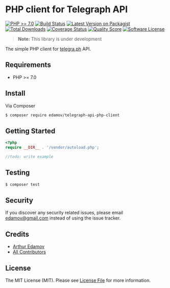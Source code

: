 # PHP client for Telegraph API

[![PHP >= 7.0](https://img.shields.io/badge/php-%3E%3D%207.0-8892BF.svg?style=flat-square)](https://php.net/)
[![Build Status][ico-travis]][link-travis]
[![Latest Version on Packagist][ico-version]][link-packagist]
[![Total Downloads][ico-downloads]][link-downloads]
[![Coverage Status](https://coveralls.io/repos/github/edamov/telegraph-api-php-client/badge.svg?branch=master)](https://coveralls.io/github/edamov/telegraph-api-php-client?branch=master)
[![Quality Score][ico-code-quality]][link-code-quality]
[![Software License][ico-license]](LICENSE.md)

> **Note:** This library is under development

The simple PHP client for [telegra.ph](https://telegra.ph) API. 

## Requirements

* PHP >= 7.0 

## Install

Via Composer

``` bash
$ composer require edamov/telegraph-api-php-client
```

## Getting Started

``` php
<?php
require __DIR__ . '/vendor/autoload.php';

//todo: write example
```

## Testing

``` bash
$ composer test
```

## Security

If you discover any security related issues, please email edamov@gmail.com instead of using the issue tracker.

## Credits

- [Arthur Edamov][link-author]
- [All Contributors][link-contributors]

## License

The MIT License (MIT). Please see [License File](LICENSE.md) for more information.

[ico-version]: https://img.shields.io/packagist/v/edamov/telegraph-api-php-client.svg?style=flat-square
[ico-license]: https://img.shields.io/badge/license-MIT-brightgreen.svg?style=flat-square
[ico-travis]: https://img.shields.io/travis/edamov/telegraph-api-php-client/master.svg?style=flat-square
[ico-scrutinizer]: https://img.shields.io/scrutinizer/coverage/g/edamov/telegraph-api-php-client.svg?style=flat-square
[ico-code-quality]: https://img.shields.io/scrutinizer/g/edamov/telegraph-api-php-client.svg?style=flat-square
[ico-downloads]: https://img.shields.io/packagist/dt/edamov/telegraph-api-php-client.svg?style=flat-square

[link-packagist]: https://packagist.org/packages/edamov/telegraph-api-php-client
[link-travis]: https://travis-ci.org/edamov/telegraph-api-php-client
[link-scrutinizer]: https://scrutinizer-ci.com/g/edamov/telegraph-api-php-client/code-structure
[link-code-quality]: https://scrutinizer-ci.com/g/edamov/telegraph-api-php-client
[link-downloads]: https://packagist.org/packages/edamov/telegraph-api-php-client
[link-author]: https://github.com/telegraph-api-php-client
[link-contributors]: ../../contributors
